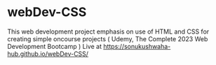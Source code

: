 # webDev-CSS
This web development project emphasis on use of HTML and CSS for creating simple oncourse projects ( Udemy, The Complete 2023 Web Development Bootcamp )
Live at https://sonukushwaha-hub.github.io/webDev-CSS/
